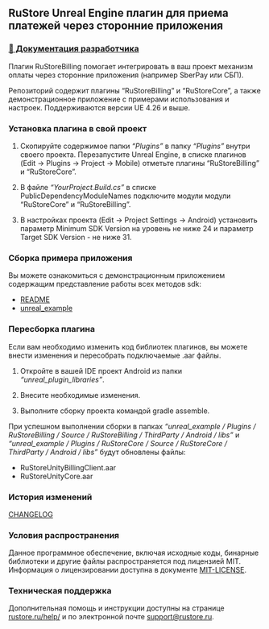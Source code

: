 ## RuStore Unreal Engine плагин для приема платежей через сторонние приложения

### [🔗 Документация разработчика][10]

Плагин RuStoreBilling помогает интегрировать в ваш проект механизм оплаты через сторонние приложения (например SberPay или СБП).

Репозиторий содержит плагины “RuStoreBilling” и “RuStoreCore”, а также демонстрационное приложение с примерами использования и настроек. Поддерживаются версии UE 4.26 и выше.


### Установка плагина в свой проект

1. Скопируйте содержимое папки _“Plugins”_ в папку _“Plugins”_ внутри своего проекта. Перезапустите Unreal Engine, в списке плагинов (Edit → Plugins → Project → Mobile) отметьте плагины “RuStoreBilling” и “RuStoreCore”.

2. В файле _“YourProject.Build.cs”_ в списке PublicDependencyModuleNames подключите модули модули “RuStoreCore” и “RuStoreBilling”.

3. В настройках проекта (Edit → Project Settings → Android) установить параметр Minimum SDK Version на уровень не ниже 24 и параметр Target SDK Version - не ниже 31.


### Сборка примера приложения

Вы можете ознакомиться с демонстрационным приложением содержащим представление работы всех методов sdk:
- [README](unreal_example/README.md)
- [unreal_example](https://gitflic.ru/project/rustore/rustore-unreal-engine-billing-example/file?file=unreal_example)


### Пересборка плагина

Если вам необходимо изменить код библиотек плагинов, вы можете внести изменения и пересобрать подключаемые .aar файлы.

1. Откройте в вашей IDE проект Android из папки _“unreal_plugin_libraries”_.

2. Внесите необходимые изменения.

3. Выполните сборку проекта командой gradle assemble.

При успешном выполнении сборки в папках _“unreal_example / Plugins / RuStoreBilling / Source / RuStoreBilling / ThirdParty / Android / libs”_ и _“unreal_example / Plugins / RuStoreCore / Source / RuStoreCore / ThirdParty / Android / libs”_ будут обновлены файлы:
- RuStoreUnityBillingClient.aar
- RuStoreUnityCore.aar


### История изменений

[CHANGELOG](CHANGELOG.md)


### Условия распространения

Данное программное обеспечение, включая исходные коды, бинарные библиотеки и другие файлы распространяется под лицензией MIT. Информация о лицензировании доступна в документе [MIT-LICENSE](MIT-LICENSE.txt).


### Техническая поддержка

Дополнительная помощь и инструкции доступны на странице [rustore.ru/help/](https://www.rustore.ru/help/) и по электронной почте [support@rustore.ru](mailto:support@rustore.ru).

[10]: https://www.rustore.ru/help/sdk/payments/unreal/9-0-1
